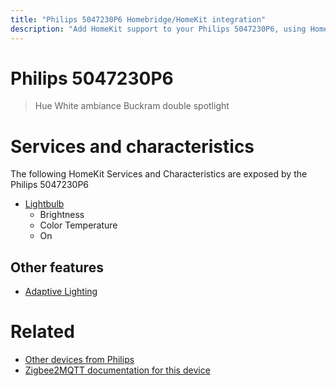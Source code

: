 ```yaml
---
title: "Philips 5047230P6 Homebridge/HomeKit integration"
description: "Add HomeKit support to your Philips 5047230P6, using Homebridge, Zigbee2MQTT and homebridge-z2m."
---
```

<!---
This file has been GENERATED using src/docgen/docgen.ts
DO NOT EDIT THIS FILE MANUALLY!
-->
# Philips 5047230P6
> Hue White ambiance Buckram double spotlight


# Services and characteristics
The following HomeKit Services and Characteristics are exposed by
the Philips 5047230P6

* [Lightbulb](../../light.md)
  * Brightness
  * Color Temperature
  * On


## Other features
* [Adaptive Lighting](../../light.md)


# Related
* [Other devices from Philips](../index.md#philips)
* [Zigbee2MQTT documentation for this device](https://www.zigbee2mqtt.io/devices/5047230P6.html)